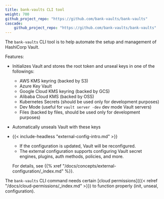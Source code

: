 ```yaml
---
title: bank-vaults CLI tool
weight: 700
github_project_repo: "https://github.com/bank-vaults/bank-vaults"
cascade:
    github_project_repo: "https://github.com/bank-vaults/bank-vaults"
---
```


The `bank-vaults` CLI tool is to help automate the setup and management of HashiCorp Vault.

Features:

- Initializes Vault and stores the root token and unseal keys in one of the followings:
  - AWS KMS keyring (backed by S3)
  - Azure Key Vault
  - Google Cloud KMS keyring (backed by GCS)
  - Alibaba Cloud KMS (backed by OSS)
  - Kubernetes Secrets (should be used only for development purposes)
  - Dev Mode (useful for `vault server -dev` dev mode Vault servers)
  - Files (backed by files, should be used only for development purposes)
- Automatically unseals Vault with these keys
- {{< include-headless "external-config-intro.md" >}}
    - If the configuration is updated, Vault will be reconfigured.
    - The external configuration supports configuring Vault secret engines, plugins, auth methods, policies, and more.

    For details, see {{% xref "/docs/concepts/external-configuration/_index.md" %}}.

The `bank-vaults` CLI command needs certain [cloud permissions]({{< relref "/docs/cloud-permissions/_index.md" >}}) to function properly (init, unseal, configuration).
